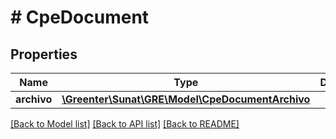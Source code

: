 # # CpeDocument

## Properties

Name | Type | Description | Notes
------------ | ------------- | ------------- | -------------
**archivo** | [**\Greenter\Sunat\GRE\Model\CpeDocumentArchivo**](CpeDocumentArchivo.md) |  | [optional]

[[Back to Model list]](../../README.md#models) [[Back to API list]](../../README.md#endpoints) [[Back to README]](../../README.md)
